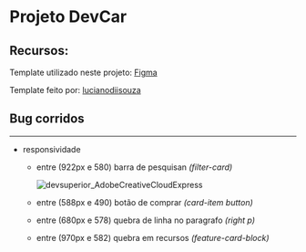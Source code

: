 # Projeto DevCar

## Recursos: 
<p>
 Template utilizado neste projeto: <a href="https://www.figma.com/file/zEdDGF7hn1AOmZHfI04Sz6/devClass_001_HTML_CSS?node-id=0%3A1/" target="_blank">Figma</a> 
</p>


<p>
  Template feito por: <a href="https://github.com/devsuperior/devclass-catalogo-carros" target="_blank">lucianodiisouza</a>
</p>

## Bug corridos
<hr>

* responsividade
   *  entre (922px e 580) barra de pesquisan *(filter-card)*
  
       ![devsuperior_AdobeCreativeCloudExpress](https://user-images.githubusercontent.com/88457552/151638783-9f9bfcd4-1364-42e5-855d-ab394a1fa79a.gif) 
    
   *  entre (588px e 490) botão de comprar *(card-item button)*
   *  entre (680px e 578) quebra de linha no paragrafo *(right p)*
   *  entre (970px e 582) quebra em recursos *(feature-card-block)*

